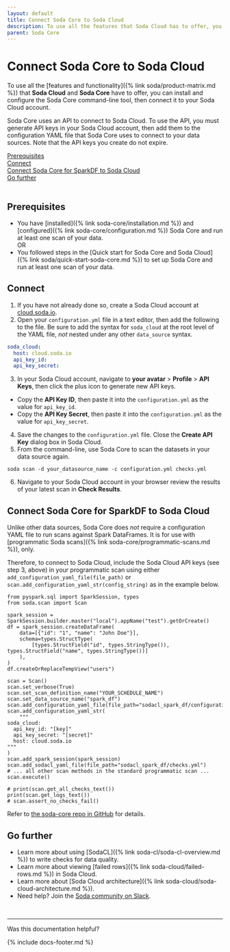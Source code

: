 ```yaml
---
layout: default
title: Connect Soda Core to Soda Cloud
description: To use all the features that Soda Cloud has to offer, you can install and configure the Soda Core CLI tool, then connect it to your Soda Cloud account.
parent: Soda Core
---
```


# Connect Soda Core to Soda Cloud 

To use all the [features and functionality]({% link soda/product-matrix.md %}) that **Soda Cloud** and **Soda Core** have to offer, you can install and configure the Soda Core command-line tool, then connect it to your Soda Cloud account.

Soda Core uses an API to connect to Soda Cloud. To use the API, you must generate API keys in your Soda Cloud account, then add them to the configuration YAML file that Soda Core uses to connect to your data sources. Note that the API keys you create do not expire. 

[Prerequisites](#prerequisites)<br />
[Connect](#connect)<br />
[Connect Soda Core for SparkDF to Soda Cloud](#connect-soda-core-for-sparkdf-to-soda-cloud)<br />
[Go further](#go-further)<br />
<br />

## Prerequisites

* You have [installed]({% link soda-core/installation.md %}) and [configured]({% link soda-core/configuration.md %}) Soda Core and run at least one scan of your data.<br /> OR 
* You followed steps in the [Quick start for Soda Core and Soda Cloud]({% link soda/quick-start-soda-core.md %}) to set up Soda Core and run at least one scan of your data.

## Connect

1. If you have not already done so, create a Soda Cloud account at <a href="https://cloud.soda.io/signup" target="_blank"> cloud.soda.io</a>.
2. Open your `configuration.yml` file in a text editor, then add the following to the file. Be sure to add the syntax for `soda_cloud` at the root level of the YAML file, *not* nested under any other `data_source` syntax.
```yaml
soda_cloud:
  host: cloud.soda.io
  api_key_id:
  api_key_secret:
```
3. In your Soda Cloud account, navigate to **your avatar** > **Profile** > **API Keys**, then click the plus icon to generate new API keys.
  * Copy the **API Key ID**, then paste it into the `configuration.yml` as the value for `api_key_id`.
  * Copy the **API Key Secret**, then paste it into the `configuration.yml` as the value for `api_key_secret`.
4. Save the changes to the `configuration.yml` file. Close the **Create API Key** dialog box in Soda Cloud.
5. From the command-line, use Soda Core to scan the datasets in your data source again.
```shell
soda scan -d your_datasource_name -c configuration.yml checks.yml
```
6. Navigate to your Soda Cloud account in your browser review the results of your latest scan in **Check Results**.

## Connect Soda Core for SparkDF to Soda Cloud

Unlike other data sources, Soda Core does _not_ require a configuration YAML file to run scans against Spark DataFrames. It is for use with [programmatic Soda scans]({% link soda-core/programmatic-scans.md %}), only.

Therefore, to connect to Soda Cloud, include the Soda Cloud API keys (see step 3, above) in your programmatic scan using either `add_configuration_yaml_file(file_path)` or `scan.add_configuration_yaml_str(config_string)` as in the example below.

```shell
from pyspark.sql import SparkSession, types
from soda.scan import Scan

spark_session = SparkSession.builder.master("local").appName("test").getOrCreate()
df = spark_session.createDataFrame(
    data=[{"id": "1", "name": "John Doe"}],
    schema=types.StructType(
        [types.StructField("id", types.StringType()), types.StructField("name", types.StringType())]
    ),
)
df.createOrReplaceTempView("users")

scan = Scan()
scan.set_verbose(True)
scan.set_scan_definition_name("YOUR_SCHEDULE_NAME")
scan.set_data_source_name("spark_df")
scan.add_configuration_yaml_file(file_path="sodacl_spark_df/configuration.yml")
scan.add_configuration_yaml_str(
    """
soda_cloud:
  api_key_id: "[key]"
  api_key_secret: "[secret]"
  host: cloud.soda.io
"""
)
scan.add_spark_session(spark_session)
scan.add_sodacl_yaml_file(file_path="sodacl_spark_df/checks.yml")
# ... all other scan methods in the standard programmatic scan ...
scan.execute()

# print(scan.get_all_checks_text())
print(scan.get_logs_text())
# scan.assert_no_checks_fail()
```

Refer to <a href="https://github.com/sodadata/soda-core/blob/main/soda/core/tests/examples/example_python_api.py" target="_blank">the soda-core repo in GitHub</a> for details.

## Go further

* Learn more about using [SodaCL]({% link soda-cl/soda-cl-overview.md %}) to write checks for data quality.
* Learn more about viewing [failed rows]({% link soda-cloud/failed-rows.md %}) in Soda Cloud.
* Learn more about [Soda Cloud architecture]({% link soda-cloud/soda-cloud-architecture.md %}).
* Need help? Join the <a href="http://community.soda.io/slack" target="_blank"> Soda community on Slack</a>.

<br />

---

Was this documentation helpful?

<!-- LikeBtn.com BEGIN -->
<span class="likebtn-wrapper" data-theme="tick" data-i18n_like="Yes" data-ef_voting="grow" data-show_dislike_label="true" data-counter_zero_show="true" data-i18n_dislike="No"></span>
<script>(function(d,e,s){if(d.getElementById("likebtn_wjs"))return;a=d.createElement(e);m=d.getElementsByTagName(e)[0];a.async=1;a.id="likebtn_wjs";a.src=s;m.parentNode.insertBefore(a, m)})(document,"script","//w.likebtn.com/js/w/widget.js");</script>
<!-- LikeBtn.com END -->

{% include docs-footer.md %}
